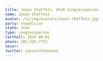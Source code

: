 ```yaml
---
title: Jason Chaffetz, Utah Congressperson
name: Jason Chaffetz
avatar: /ui/img/avatars/Jason_Chaffetz.jpg
party: republican
state: utah
type: congressperson
lasthall: 2016-09-01
phone: 202-225-7751
never: 
twitter: jasoninthehouse
---
```

